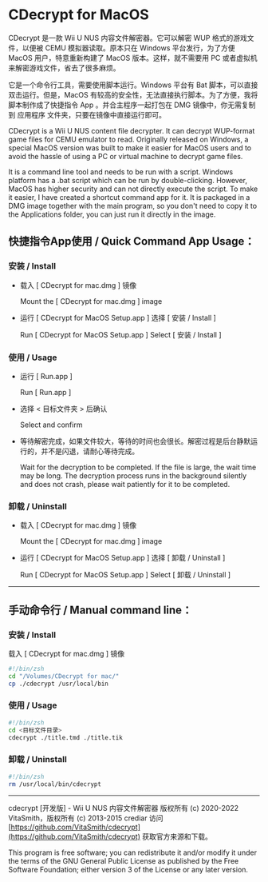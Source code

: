 # CDecrypt for MacOS

CDecrypt 是一款 Wii U NUS 内容文件解密器。它可以解密 WUP 格式的游戏文件，以便被 CEMU 模拟器读取。原本只在 Windows 平台发行，为了方便 MacOS 用户，特意重新构建了 MacOS 版本。这样，就不需要用 PC 或者虚拟机来解密游戏文件，省去了很多麻烦。

它是一个命令行工具，需要使用脚本运行。Windows 平台有 Bat 脚本，可以直接双击运行。但是，MacOS 有较高的安全性，无法直接执行脚本。为了方便，我将脚本制作成了快捷指令 App 。并合主程序一起打包在 DMG 镜像中，你无需复制到 应用程序 文件夹，只要在镜像中直接运行即可。

CDecrypt is a Wii U NUS content file decrypter. It can decrypt WUP-format game files for CEMU emulator to read. Originally released on Windows, a special MacOS version was built to make it easier for MacOS users and to avoid the hassle of using a PC or virtual machine to decrypt game files.

It is a command line tool and needs to be run with a script. Windows platform has a .bat script which can be run by double-clicking. However, MacOS has higher security and can not directly execute the script. To make it easier, I have created a shortcut command app for it. It is packaged in a DMG image together with the main program, so you don't need to copy it to the Applications folder, you can just run it directly in the image.

## 快捷指令App使用 / Quick Command App Usage：

### 安装 / Install

- 载入 [ CDecrypt for mac.dmg ] 镜像

  Mount the [ CDecrypt for mac.dmg ] image

- 运行 [ CDecrypt for MacOS Setup.app ] 选择 [ 安装 / Install ]

  Run [ CDecrypt for MacOS Setup.app ] Select [ 安装 / Install ]


### 使用 / Usage

- 运行 [ Run.app ]

  Run [ Run.app ]

- 选择 < 目标文件夹 > 后确认

  Select <Destination Folder> and confirm

- 等待解密完成，如果文件较大，等待的时间也会很长。解密过程是后台静默运行的，并不是闪退，请耐心等待完成。

  Wait for the decryption to be completed. If the file is large, the wait time may be long. The decryption process runs in the background silently and does not crash, please wait patiently for it to be completed.


### 卸载 / Uninstall

- 载入 [ CDecrypt for mac.dmg ] 镜像

  Mount the [ CDecrypt for mac.dmg ] image

- 运行 [ CDecrypt for MacOS Setup.app ] 选择 [ 卸载 / Uninstall ]

  Run [ CDecrypt for MacOS Setup.app ] Select [ 卸载 / Uninstall ]


---

## 手动命令行 / Manual command line：

### 安装 / Install

载入 [ CDecrypt for mac.dmg ] 镜像

```bash
#!/bin/zsh
cd "/Volumes/CDecrypt for mac/"
cp ./cdecrypt /usr/local/bin
```

### 使用 / Usage

```bash
#!/bin/zsh
cd <目标文件目录>
cdecrypt ./title.tmd ./title.tik
```

### 卸载 / Uninstall

```bash
#!/bin/zsh
rm /usr/local/bin/cdecrypt
```

---

cdecrypt [开发版] - Wii U NUS 内容文件解密器
版权所有 (c) 2020-2022 VitaSmith，版权所有 (c) 2013-2015 crediar
访问 [https://github.com/VitaSmith/cdecrypt](https://github.com/VitaSmith/cdecrypt) 获取官方来源和下载。

This program is free software; you can redistribute it and/or modify it under
the terms of the GNU General Public License as published by the Free Software
Foundation; either version 3 of the License or any later version.
